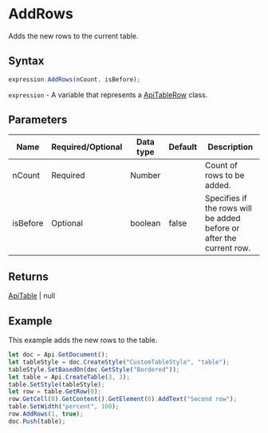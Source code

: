# AddRows

Adds the new rows to the current table.

## Syntax

```javascript
expression.AddRows(nCount, isBefore);
```

`expression` - A variable that represents a [ApiTableRow](../ApiTableRow.md) class.

## Parameters

| **Name** | **Required/Optional** | **Data type** | **Default** | **Description** |
| ------------- | ------------- | ------------- | ------------- | ------------- |
| nCount | Required | Number |  | Count of rows to be added. |
| isBefore | Optional | boolean | false | Specifies if the rows will be added before or after the current row. |

## Returns

[ApiTable](../../ApiTable/ApiTable.md) \| null

## Example

This example adds the new rows to the table.

```javascript
let doc = Api.GetDocument();
let tableStyle = doc.CreateStyle("CustomTableStyle", "table");
tableStyle.SetBasedOn(doc.GetStyle("Bordered"));
let table = Api.CreateTable(3, 3);
table.SetStyle(tableStyle);
let row = table.GetRow(0);
row.GetCell(0).GetContent().GetElement(0).AddText("Second row");
table.SetWidth("percent", 100);
row.AddRows(1, true);
doc.Push(table);
```
